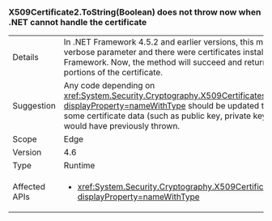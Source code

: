 ### X509Certificate2.ToString(Boolean) does not throw now when .NET cannot handle the certificate

|   |   |
|---|---|
|Details|In .NET Framework 4.5.2 and earlier versions, this method would throw if <code>true</code> was passed for the verbose parameter and there were certificates installed that weren't supported by the .NET Framework. Now, the method will succeed and return a valid string that omits the inaccessible portions of the certificate.|
|Suggestion|Any code depending on <xref:System.Security.Cryptography.X509Certificates.X509Certificate2.ToString(System.Boolean)?displayProperty=nameWithType> should be updated to expect that the returned string may exclude some certificate data (such as public key, private key, and extensions) in some cases in which the API would have previously thrown.|
|Scope|Edge|
|Version|4.6|
|Type|Runtime|
|Affected APIs|<ul><li><xref:System.Security.Cryptography.X509Certificates.X509Certificate2.ToString(System.Boolean)?displayProperty=nameWithType></li></ul>|

